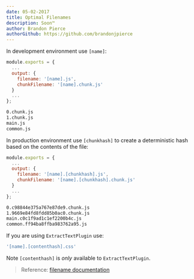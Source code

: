 ```yaml
---
date: 05-02-2017
title: Optimal Filenames
description: Soon™
author: Brandon Pierce
authorGithub: https://github.com/brandonjpierce
---
```


In development environment use `[name]`:

```javascript
module.exports = {
  ...
  output: {
    filename: '[name].js',
    chunkFilename: '[name].chunk.js'
  }
  ...
};
```

```bash
0.chunk.js
1.chunk.js
main.js
common.js
```

In production environment use `[chunkhash]` to create a deterministic hash based on the contents of the file:

```javascript
module.exports = {
  ...
  output: {
    filename: '[name].[chunkhash].js',
    chunkFilename: '[name].[chunkhash].chunk.js'
  }
  ...
};
```

```bash
0.c98844e375a767e87de9.chunk.js
1.9669e84fd8fdd85b0ac0.chunk.js
main.c0c1f9ad1c1ef2200b4c.js
common.ff94ba8ffba983762a95.js
```

If you are using `ExtractTextPlugin` use:

```javascript
'[name].[contenthash].css'
```

Note `[contenthash]` is _only_ available to `ExtractTextPlugin`.

> Reference: [filename documentation](https://webpack.js.org/configuration/output/#output-filename)
